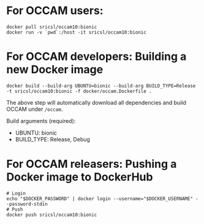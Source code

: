 
# For OCCAM users: #

```shell
docker pull sricsl/occam10:bionic
docker run -v `pwd`:/host -it sricsl/occam10:bionic
```

# For OCCAM developers: Building a new Docker image #

```shell
docker build --build-arg UBUNTU=bionic --build-arg BUILD_TYPE=Release -t sricsl/occam10:bionic -f docker/occam.Dockerfile .

```

The above step will automatically download all dependencies and build OCCAM under `/occam`.

Build arguments (required):
- UBUNTU: bionic
- BUILD_TYPE: Release, Debug

# For OCCAM releasers: Pushing a Docker image to DockerHub #

```shell
# Login
echo "$DOCKER_PASSWORD" | docker login --username="$DOCKER_USERNAME" --password-stdin
# Push
docker push sricsl/occam10:bionic
```
